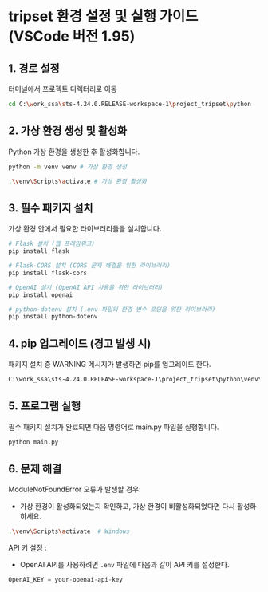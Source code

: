 # tripset 환경 설정 및 실행 가이드 (VSCode 버전 1.95)

## 1. 경로 설정

터미널에서 프로젝트 디렉터리로 이동

```bash
cd C:\work_ssa\sts-4.24.0.RELEASE-workspace-1\project_tripset\python
```

## 2. 가상 환경 생성 및 활성화

Python 가상 환경을 생성한 후 활성화합니다.

```bash
python -m venv venv # 가상 환경 생성

.\venv\Scripts\activate # 가상 환경 활성화
```

## 3. 필수 패키지 설치

가상 환경 안에서 필요한 라이브러리들을 설치합니다.

```bash
# Flask 설치 (웹 프레임워크)
pip install flask

# Flask-CORS 설치 (CORS 문제 해결을 위한 라이브러리)
pip install flask-cors

# OpenAI 설치 (OpenAI API 사용을 위한 라이브러리)
pip install openai

# python-dotenv 설치 (.env 파일의 환경 변수 로딩을 위한 라이브러리)
pip install python-dotenv

```

## 4. pip 업그레이드 (경고 발생 시)

패키지 설치 중 WARNING 메시지가 발생하면 pip를 업그레이드 한다.

```bash
C:\work_ssa\sts-4.24.0.RELEASE-workspace-1\project_tripset\python\venv\Scripts\python.exe -m pip install --upgrade pip
```

## 5. 프로그램 실행

필수 패키지 설치가 완료되면 다음 명령어로 main.py 파일을 실행합니다.

```bash
python main.py
```

## 6. 문제 해결

ModuleNotFoundError 오류가 발생할 경우:

- 가상 환경이 활성화되었는지 확인하고, 가상 환경이 비활성화되었다면 다시 활성화하세요.

```bash
.\venv\Scripts\activate  # Windows
```

API 키 설정 :

- OpenAI API를 사용하려면 `.env` 파일에 다음과 같이 API 키를 설정한다.

```python
OpenAI_KEY = your-openai-api-key
```
